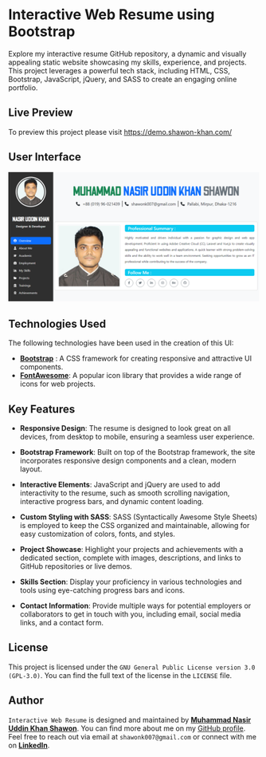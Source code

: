 # Interactive Web Resume using Bootstrap

Explore my interactive resume GitHub repository, a dynamic and visually appealing static website showcasing my skills, experience, and projects. This project leverages a powerful tech stack, including HTML, CSS, Bootstrap, JavaScript, jQuery, and SASS to create an engaging online portfolio.


## Live Preview 

To preview this project please visit https://demo.shawon-khan.com/


## User Interface

![Display](assets/images/screenshot.png "Display")


## Technologies Used
The following technologies have been used in the creation of this UI:

- **[Bootstrap](https://getbootstrap.com/)** : A CSS framework for creating responsive and attractive UI components.
- **[FontAwesome](https://fontawesome.com/)**: A popular icon library that provides a wide range of icons for web projects.


## Key Features

- **Responsive Design**: The resume is designed to look great on all devices, from desktop to mobile, ensuring a seamless user experience.

- **Bootstrap Framework**: Built on top of the Bootstrap framework, the site incorporates responsive design components and a clean, modern layout.

- **Interactive Elements**: JavaScript and jQuery are used to add interactivity to the resume, such as smooth scrolling navigation, interactive progress bars, and dynamic content loading.

- **Custom Styling with SASS**: SASS (Syntactically Awesome Style Sheets) is employed to keep the CSS organized and maintainable, allowing for easy customization of colors, fonts, and styles.

- **Project Showcase**: Highlight your projects and achievements with a dedicated section, complete with images, descriptions, and links to GitHub repositories or live demos.

- **Skills Section**: Display your proficiency in various technologies and tools using eye-catching progress bars and icons.

- **Contact Information**: Provide multiple ways for potential employers or collaborators to get in touch with you, including email, social media links, and a contact form.


## License

This project is licensed under the `GNU General Public License version 3.0 (GPL-3.0)`. You can find the full text of the license in the `LICENSE` file.


## Author

`Interactive Web Resume` is designed and maintained by **[Muhammad Nasir Uddin Khan Shawon](https://www.shawon-khan.com/)**. You can find more about me on my [GitHub profile](https://github.com/shawonk007). Feel free to reach out via email at `shawonk007@gmail.com` or connect with me on **[LinkedIn](https://www.linkedin.com/in/shawonkhan007)**.